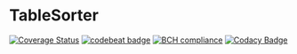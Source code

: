 # TableSorter

[![Coverage Status](https://coveralls.io/repos/github/acepero13/TableSorter/badge.svg?branch=master)](https://coveralls.io/github/acepero13/TableSorter?branch=master)
[![codebeat badge](https://codebeat.co/badges/8ef5b06f-7385-4597-ac0d-1e2041eed013)](https://codebeat.co/projects/github-com-acepero13-tablesorter-master)
[![BCH compliance](https://bettercodehub.com/edge/badge/acepero13/TableSorter?branch=master)](https://bettercodehub.com/)
[![Codacy Badge](https://api.codacy.com/project/badge/Grade/c1b1a0ae90ef4a39955a3193aa188a5a)](https://www.codacy.com/app/acepero13/TableSorter?utm_source=github.com&amp;utm_medium=referral&amp;utm_content=acepero13/TableSorter&amp;utm_campaign=Badge_Grade)
